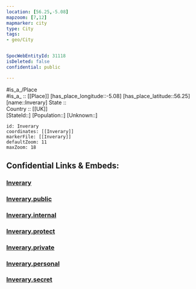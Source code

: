 ```yaml
---
location: [56.25,-5.08] 
mapzoom: [7,12] 
mapmarker: city 
type: City
tags:
- geo/City


SpocWebEntityId: 31118
isDeleted: false
confidential: public

---
```

#is_a_/Place  
#is_a_ :: [[Place]] 
[has_place_longitude::-5.08] 
[has_place_latitude::56.25] 
[name::Inverary] 
State ::  
Country :: [[UK]]  
[StateId::] 
[Population::] 
[Unknown::] 


```leaflet
id: Inverary
coordinates: [[Inverary]] 
markerFile: [[Inverary]] 
defaultZoom: 11 
maxZoom: 18
```


## Confidential Links & Embeds: 

### [Inverary](/_Standards/Earth/Continent/Europe/Europe~North/UK/Scotland/counties~Scotland/Argyll_and_Bute/cities~Argyll_and_Bute/Inverary.md) 

### [Inverary.public](/_public/Earth/Continent/Europe/Europe~North/UK/Scotland/counties~Scotland/Argyll_and_Bute/cities~Argyll_and_Bute/Inverary.public.md) 

### [Inverary.internal](/_internal/Earth/Continent/Europe/Europe~North/UK/Scotland/counties~Scotland/Argyll_and_Bute/cities~Argyll_and_Bute/Inverary.internal.md) 

### [Inverary.protect](/_protect/Earth/Continent/Europe/Europe~North/UK/Scotland/counties~Scotland/Argyll_and_Bute/cities~Argyll_and_Bute/Inverary.protect.md) 

### [Inverary.private](/_private/Earth/Continent/Europe/Europe~North/UK/Scotland/counties~Scotland/Argyll_and_Bute/cities~Argyll_and_Bute/Inverary.private.md) 

### [Inverary.personal](/_personal/Earth/Continent/Europe/Europe~North/UK/Scotland/counties~Scotland/Argyll_and_Bute/cities~Argyll_and_Bute/Inverary.personal.md) 

### [Inverary.secret](/_secret/Earth/Continent/Europe/Europe~North/UK/Scotland/counties~Scotland/Argyll_and_Bute/cities~Argyll_and_Bute/Inverary.secret.md)

